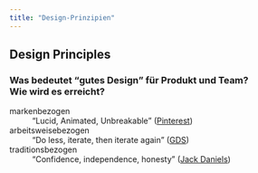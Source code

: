 ```yaml
---
title: "Design-Prinzipien"
---
```

## Design Principles

### Was bedeutet <q>gutes Design</q> für Produkt und Team?<br>Wie wird es erreicht?

<dl class="static">
    <dt>markenbezogen</dt>
    <dd><q>Lucid, Animated, Unbreakable</q> (<a href="https://www.pinterest.com" target="_blank" rel="noopener nofollow">Pinterest</a>)</dd>
    <dt>arbeitsweisebezogen</dt>
    <dd><q>Do less, iterate, then iterate again</q> (<a href="https://gds.blog.gov.uk" target="_blank" rel="noopener nofollow">GDS</a>)</dd>
    <dt>traditionsbezogen</dt>
    <dd><q>Confidence, independence, honesty</q> (<a href="https://www.jackdaniels.com" target="_blank" rel="noopener nofollow">Jack Daniels</a>)</dd>
</dl>
